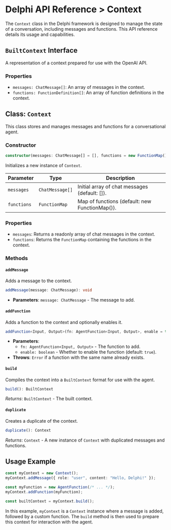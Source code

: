 # Delphi API Reference > Context

The `Context` class in the Delphi framework is designed to manage the state of a
conversation, including messages and functions. This API reference details its
usage and capabilities.

## `BuiltContext` Interface

A representation of a context prepared for use with the OpenAI API.

### Properties

- `messages: ChatMessage[]`: An array of messages in the context.
- `functions: FunctionDefinition[]`: An array of function definitions in the
  context.

## Class: `Context`

This class stores and manages messages and functions for a conversational agent.

### Constructor

```typescript
constructor(messages: ChatMessage[] = [], functions = new FunctionMap())
```

Initializes a new instance of `Context`.

| Parameter   | Type            | Description                                    |
| ----------- | --------------- | ---------------------------------------------- |
| `messages`  | `ChatMessage[]` | Initial array of chat messages (default: []).  |
| `functions` | `FunctionMap`   | Map of functions (default: new FunctionMap()). |

### Properties

- `messages`: Returns a readonly array of chat messages in the context.
- `functions`: Returns the `FunctionMap` containing the functions in the
  context.

### Methods

#### `addMessage`

Adds a message to the context.

```typescript
addMessage(message: ChatMessage): void
```

- **Parameters**: `message: ChatMessage` - The message to add.

#### `addFunction`

Adds a function to the context and optionally enables it.

```typescript
addFunction<Input, Output>(fn: AgentFunction<Input, Output>, enable = true): void
```

- **Parameters**:
  - `fn: AgentFunction<Input, Output>` - The function to add.
  - `enable: boolean` - Whether to enable the function (default: `true`).
- **Throws**: `Error` if a function with the same name already exists.

#### `build`

Compiles the context into a `BuiltContext` format for use with the agent.

```typescript
build(): BuiltContext
```

_Returns_: `BuiltContext` - The built context.

#### `duplicate`

Creates a duplicate of the context.

```typescript
duplicate(): Context
```

_Returns_: `Context` - A new instance of `Context` with duplicated messages and
functions.

## Usage Example

```typescript
const myContext = new Context();
myContext.addMessage({ role: "user", content: "Hello, Delphi!" });

const myFunction = new AgentFunction(/* ... */);
myContext.addFunction(myFunction);

const builtContext = myContext.build();
```

In this example, `myContext` is a `Context` instance where a message is added,
followed by a custom function. The `build` method is then used to prepare this
context for interaction with the agent.
